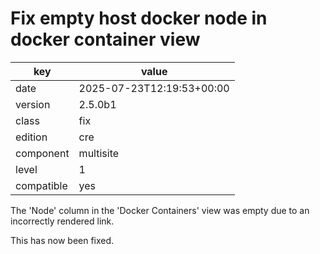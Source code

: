 [//]: # (werk v2)
# Fix empty host docker node in docker container view

key        | value
---------- | ---
date       | 2025-07-23T12:19:53+00:00
version    | 2.5.0b1
class      | fix
edition    | cre
component  | multisite
level      | 1
compatible | yes

The 'Node' column in the 'Docker Containers' view was empty due to an incorrectly rendered link.

This has now been fixed.
